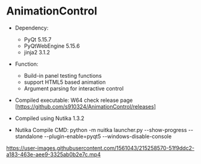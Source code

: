 # AnimationControl

- Dependency: 
  - PyQt 5.15.7 
  - PyQtWebEngine 5.15.6
  - jinja2 3.1.2

- Function: 
  - Build-in panel testing functions
  - support HTML5 based animation
  - Argument parsing for interactive control
  
- Compiled executable: W64 check release page [https://github.com/s910324/AnimationControl/releases]
- Compiled using Nutika 1.3.2
- Nutika Compile CMD:  python -m nuitka launcher.py --show-progress --standalone --plugin-enable=pyqt5 --windows-disable-console



https://user-images.githubusercontent.com/1561043/215258570-51f9ddc2-a183-463e-aee9-3325ab0b2e7c.mp4

